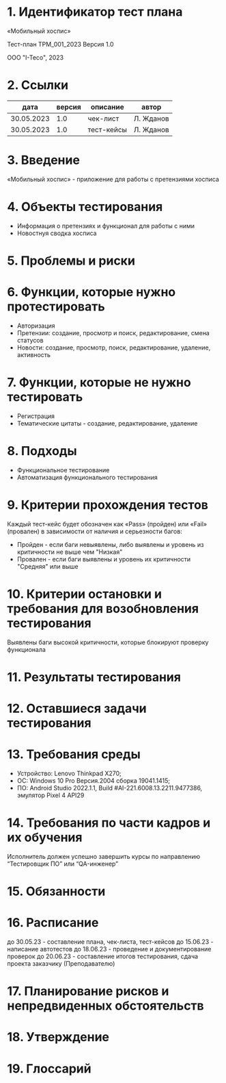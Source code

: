 ﻿# 1. Идентификатор тест плана 


«Мобильный хоспис»


Тест-план TPM_001_2023
Версия 1.0


ООО "I-Teco", 2023


# 2. Ссылки


| дата | версия | описание | автор |
|----------|----------|----------|----------|
| 30.05.2023 | 1.0 | чек-лист | Л. Жданов |
| 30.05.2023 | 1.0 | тест-кейсы | Л. Жданов |


# 3. Введение


«Мобильный хоспис» - приложение для работы с претензиями хосписа


# 4. Объекты тестирования


* Информация о претензиях и функционал для работы с ними
* Новостнуя сводка хосписа


# 5. Проблемы и риски






# 6. Функции, которые нужно протестировать


* Авторизация
* Претензии: создание, просмотр и поиск, редактирование, смена статусов
* Новости: создание, просмотр, поиск, редактирование, удаление, активность


# 7. Функции, которые не нужно тестировать


* Регистрация
* Тематические цитаты - создание, редактирование, удаление


# 8. Подходы


* Функциональное тестирование
* Автоматизация функционального тестирования


# 9. Критерии прохождения тестов


Каждый тест-кейс будет обозначен как «Pass» (пройден) или «Fail» (провален) в зависимости от наличия и серьезности багов:


* Пройден - если баги невыявлены, либо выявлены и уровень из критичности не выше чем "Низкая"
* Провален - если баги выявлены и уровень их критичности "Средняя" или выше


# 10. Критерии остановки и требования для возобновления тестирования


Выявлены баги высокой критичности, которые блокируют проверку функционала


# 11. Результаты тестирования






# 12. Оставшиеся задачи тестирования






# 13. Требования среды


* Устройство: Lenovo Thinkpad X270;
* ОС: Windows 10 Pro Версия.2004 сборка 19041.1415;
* ПО: Android Studio 2022.1.1, Build #AI-221.6008.13.2211.9477386, эмулятор Pixel 4 API29

# 14. Требования по части кадров и их обучения

Исполнитель должен успешно завершить курсы по направлению “Тестировщик ПО” или “QA-инженер”

# 15. Обязанности

# 16. Расписание

до 30.05.23 - составление плана, чек-листа, тест-кейсов
до 15.06.23 - написание автотестов
до 18.06.23 - проведение и документирование проверок
до 20.06.23 - составление итогов тестирования, сдача проекта заказчику (Преподавателю)

# 17. Планирование рисков и непредвиденных обстоятельств

# 18. Утверждение

# 19. Глоссарий